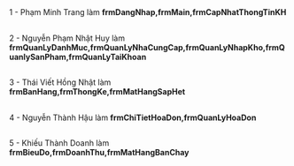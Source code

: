##
1 - Phạm Minh Trang làm **frmDangNhap,frmMain,frmCapNhatThongTinKH**
##
2 - Nguyễn Phạm Nhật Huy làm **frmQuanLyDanhMuc,frmQuanLyNhaCungCap,frmQuanLyNhapKho,frmQuanlySanPham,frmQuanLyTaiKhoan**
##
3 - Thái Viết Hồng Nhật làm **frmBanHang,frmThongKe,frmMatHangSapHet**
##
4 - Nguyễn Thành Hậu làm **frmChiTietHoaDon,frmQuanLyHoaDon**
##
5 - Khiếu Thành Doanh làm **frmBieuDo,frmDoanhThu,frmMatHangBanChay**
##
